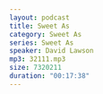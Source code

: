 ```yaml
---
layout: podcast
title: Sweet As
category: Sweet As
series: Sweet As
speaker: David Lawson
mp3: 32111.mp3
size: 7320211
duration: "00:17:38"
---
```


